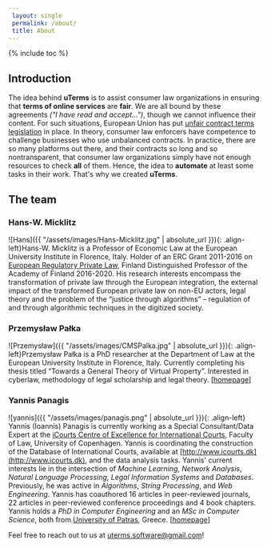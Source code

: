 ```yaml
---
 layout: single
 permalink: /about/
 title: About
---
```

 
{% include toc %}
## Introduction
The idea behind **uTerms** is to assist consumer law organizations in ensuring that **terms of online services** are **fair**. We are all bound by these agreements *("I have read and accept...")*, though we cannot influence their content. For such situations, European Union has put [unfair contract terms legislation](http://ec.europa.eu/consumers/consumer_rights/rights-contracts/unfair-contract/index_en.htm) in place. In theory, consumer law enforcers have competence to challenge businesses who use unbalanced contracts. In practice, there are so many platforms out there, and their contracts so long and so nontransparent, that consumer law organizations simply have not enough resources to check **all** of them. Hence, the idea to **automate** at least some tasks in their work. That's why we created **uTerms**.

## The team

### Hans-W. Micklitz
![Hans]({{ "/assets/images/Hans-Micklitz.jpg" | absolute_url }}){: .align-left}Hans-W. Micklitz is a Professor of Economic Law at the European University Institute in Florence, Italy. Holder of an ERC Grant 2011-2016 on [European Regulatory Private Law](https://blogs.eui.eu/erc-erpl/), Finland Distinguished Professor of the Academy of Finland 2016-2020. His research interests encompass the transformation of private law through the European integration, the external impact of the transformed European private law on non-EU actors, legal theory and the problem of the “justice through algorithms” – regulation of and through algorithmic techniques in the digitized society.

### Przemysław Pałka
![Przemysław]({{ "/assets/images/CMSPalka.jpg" | absolute_url }}){: .align-left}Przemysław Pałka is a PhD researcher at the Department of Law at the European University Institute in Florence, Italy. Currently completing his thesis titled “Towards a General Theory of Virtual Property”. Interested in cyberlaw, methodology of legal scholarship and legal theory. 
[[homepage](https://przemyslaw.technology)]

### Yannis Panagis
![yannis]({{ "/assets/images/panagis.png" | absolute_url }}){: .align-left} Yannis (Ioannis) Panagis is currently working as a Special Consultant/Data Expert at the [iCourts Centre of Excellence for International Courts](http://jura.ku.dk/icourts), Faculty of Law, University of Copenhagen. Yannis is coordinating the construction of the Database of International Courts, available at [http://www.icourts.dk](http://www.icourts.dk), and the data analysis tasks. Yannis' current interests lie in the intersection of _Machine Learning_, _Network Analysis_, _Natural Language Processing_, _Legal Information Systems_ and _Databases_. Previously, he was active in _Algorithms_, _String Processing_, and _Web Engineering_. Yannis has coauthored 16 articles in peer-reviewed journals, 22 articles in peer-reviewed conference proceedings and 4 book chapters. Yannis holds a _PhD in Computer Engineering_ and an _MSc in Computer Science_, both from [University of Patras](http://www.ceid.upatras.gr/en), Greece.
[[homepage](http://jura.ku.dk/icourts/staff/profile/?id=455258&vis=medarbejder)]


Feel free to reach out to us at uterms.software@gmail.com!

